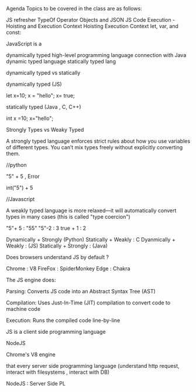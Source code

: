 Agenda
Topics to be covered in the class are as follows:

JS refresher
TypeOf Operator
Objects and JSON
JS Code Execution - Hoisting and Execution Context
Hoisting
Execution Context
let, var, and const:


JavaScript is a

dynamically typed
high-level programming language
connection with Java
dynamic typed language
statically typed lang



dynamically typed vs statically 

dynamically typed (JS)

let x=10;
x = "hello";
x= true;


statically typed (Java , C, C++)

int x =10;
x="hello";





Strongly Types vs Weaky Typed 


A strongly typed language enforces strict rules about how you use variables of different types. You can’t mix types freely without explicitly converting them.



//python 

"5" + 5  , Error 

int("5") + 5


//Javascript 

A weakly typed language is more relaxed—it will automatically convert types in many cases (this is called "type coercion")

"5"+ 5 : "55" 
"5"-2  : 3
true + 1 : 2




Dynamically + Strongly  (Python)
Statically + Weakly : C
Dyanmically + Weakly  : (JS)
Statically + Strongly : (Java)


Does browsers understand JS by default ?



Chrome : V8 
FireFox : SpiderMonkey 
Edge : Chakra 



The JS engine does:

Parsing: Converts JS code into an Abstract Syntax Tree (AST)

Compilation: Uses Just-In-Time (JIT) compilation to convert code to machine code

Execution: Runs the compiled code line-by-line


JS is a client side programming language



NodeJS 

Chrome's V8 engine 


that every server side programming language 
(understand http request, interact with filesystems , 
interact with DB)

NodeJS : Server Side PL 

